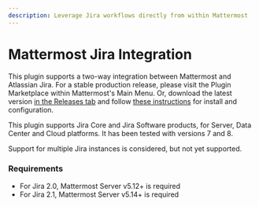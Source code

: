 ```yaml
---
description: Leverage Jira workflows directly from within Mattermost
---
```


# Mattermost Jira Integration

This plugin supports a two-way integration between Mattermost and Atlassian Jira. For a stable production release, please visit the Plugin Marketplace within Mattermost's Main Menu.  Or, download the latest version [in the Releases tab](https://github.com/mattermost/mattermost-plugin-jira/releases) and follow [these instructions](https://github.com/mattermost/mattermost-plugin-jira#2-configuration) for install and configuration.

This plugin supports Jira Core and Jira Software products, for Server, Data Center and Cloud platforms. It has been tested with versions 7 and 8.

Support for multiple Jira instances is considered, but not yet supported.

### Requirements

* For Jira 2.0, Mattermost Server v5.12+ is required
* For Jira 2.1, Mattermost Server v5.14+ is required







